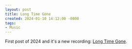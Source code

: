 ```yaml
---
layout: post
title: Long Time Gone
created: 2024-01-10 14:12:00 -0800
tags:
- Music
---
```

First post of 2024 and it's a new recording: [Long Time Gone][long-time-gone].

[long-time-gone]: https://soundcloud.com/richardthepeace/long-time-gone
